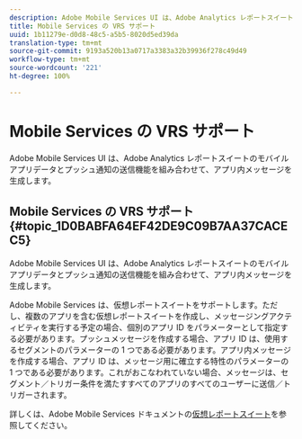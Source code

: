 ```yaml
---
description: Adobe Mobile Services UI は、Adobe Analytics レポートスイートのモバイルアプリデータとプッシュ通知の送信機能を組み合わせて、アプリ内メッセージを生成します。
title: Mobile Services の VRS サポート
uuid: 1b11279e-d0d8-48c5-a5b5-8020d5ed39da
translation-type: tm+mt
source-git-commit: 9193a520b13a0717a3383a32b39936f278c49d49
workflow-type: tm+mt
source-wordcount: '221'
ht-degree: 100%

---
```



# Mobile Services の VRS サポート

Adobe Mobile Services UI は、Adobe Analytics レポートスイートのモバイルアプリデータとプッシュ通知の送信機能を組み合わせて、アプリ内メッセージを生成します。

## Mobile Services の VRS サポート {#topic_1D0BABFA64EF42DE9C09B7AA37CACEC5}

Adobe Mobile Services UI は、Adobe Analytics レポートスイートのモバイルアプリデータとプッシュ通知の送信機能を組み合わせて、アプリ内メッセージを生成します。

Adobe Mobile Services は、仮想レポートスイートをサポートします。ただし、複数のアプリを含む仮想レポートスイートを作成し、メッセージングアクティビティを実行する予定の場合、個別のアプリ ID をパラメーターとして指定する必要があります。プッシュメッセージを作成する場合、アプリ ID は、使用するセグメントのパラメーターの 1 つである必要があります。アプリ内メッセージを作成する場合、アプリ ID は、メッセージ用に確立する特性のパラメーターの 1 つである必要があります。これがおこなわれていない場合、メッセージは、セグメント／トリガー条件を満たすすべてのアプリのすべてのユーザーに送信／トリガーされます。

詳しくは、Adobe Mobile Services ドキュメントの[仮想レポートスイート](https://docs.adobe.com/content/help/ja-JP/mobile-services/using/manage-apps-ug/c-mob-vrs.html)を参照してください。
